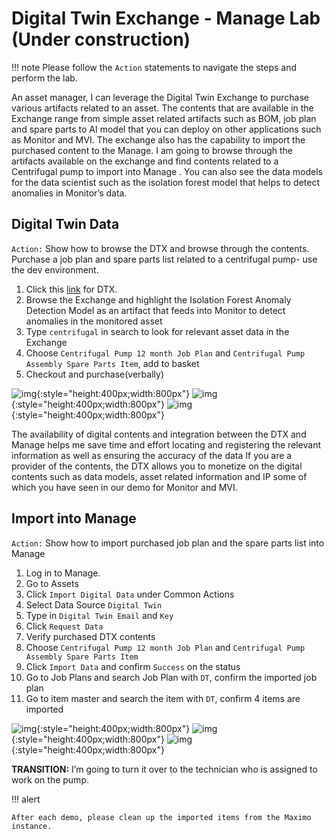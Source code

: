 # Digital Twin Exchange - Manage Lab (Under construction)

!!! note
    Please follow the `Action` statements to navigate the steps and perform the lab.

An asset manager, I can leverage the Digital Twin Exchange to purchase various artifacts related to an asset. The contents that are available in the Exchange range from simple asset related artifacts such as BOM, job plan and spare parts to AI model that you can deploy on other applications such as Monitor and MVI. The exchange also has the capability to import the purchased content to the Manage. I am going to browse through the artifacts available on the exchange and find contents related to a Centrifugal pump to import into Manage . You can also see the data models for the data scientist such as the isolation forest model that helps to detect anomalies in Monitor’s data.<br>

## Digital Twin Data

`Action:` Show how to browse the DTX and browse through the contents. Purchase a job plan and spare parts list related to a centrifugal pump- use the dev environment.
 
1.	Click this [link](https://digitaltwinexchange.ibm.com/) for DTX.
2.	Browse the Exchange and highlight the Isolation Forest Anomaly Detection Model as an artifact that feeds into Monitor to detect anomalies in the monitored asset
3.	Type `centrifugal` in search to look for relevant asset data in the Exchange
4.	Choose `Centrifugal Pump 12 month Job Plan` and `Centrifugal Pump Assembly Spare Parts Item`, add to basket 
5.	Checkout and purchase(verbally)

![img](/img/mas_8.6/dtx1.png){:style="height:400px;width:800px"} 
![img](/img/mas_8.6/dtx2.png){:style="height:400px;width:800px"} 
![img](/img/mas_8.6/dtx3.png){:style="height:400px;width:800px"} 

The availability of digital contents and integration between the DTX and Manage helps me save time and effort locating and registering the relevant information as well as ensuring the accuracy of the data If you are a provider of the contents, the DTX allows you to monetize on the digital contents such as data models, asset related information and IP some of which you have seen in our demo for Monitor and MVI.<br>
 

## Import into Manage

`Action:` Show how to import purchased job plan and the spare parts list into Manage
 
1.	Log in to Manage. 
2.	Go to Assets
3.	Click `Import Digital Data` under Common Actions
4.	Select Data Source `Digital Twin`
5.	Type in `Digital Twin Email` and `Key`
6.	Click `Request Data`
7.	Verify purchased DTX contents
8.	Choose `Centrifugal Pump 12 month Job Plan` and `Centrifugal Pump Assembly Spare Parts Item`
9.	Click `Import Data` and confirm `Success` on the status
10.	Go to Job Plans and search Job Plan with `DT`, confirm the imported job plan
11.	Go to item master and search the item with `DT`, confirm 4 items are imported

![img](/img/mas_8.6/manage1.png){:style="height:400px;width:800px"} 
![img](/img/mas_8.6/manage2.png){:style="height:400px;width:800px"} 
![img](/img/mas_8.6/manage3.png){:style="height:400px;width:800px"} 


<b>TRANSITION:</b> I’m going to turn it over to the technician who is assigned to work on the pump.

!!! alert 

    After each demo, please clean up the imported items from the Maximo instance. 

